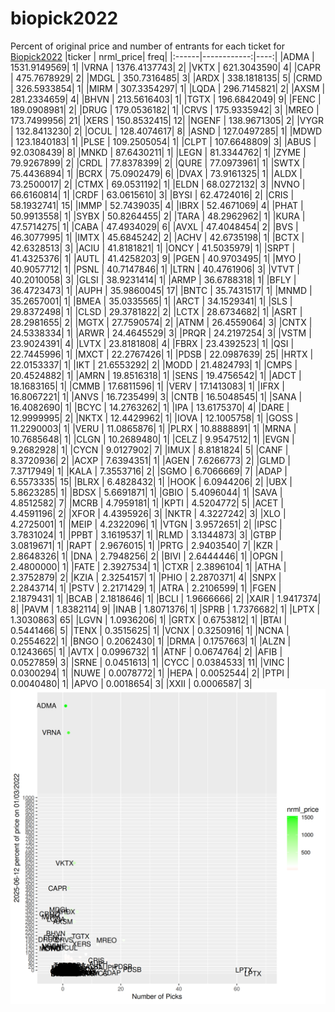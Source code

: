 # biopick2022
Percent of original price and number of entrants for each ticket for [Biopick2022](https://twitter.com/hashtag/Biopick2022)
|ticker |   nrml_price| freq|
|:------|------------:|----:|
|ADMA   | 1531.9149569|    1|
|VRNA   | 1376.4137743|    2|
|VKTX   |  621.3043590|    4|
|CAPR   |  475.7678929|    2|
|MDGL   |  350.7316485|    3|
|ARDX   |  338.1818135|    5|
|CRMD   |  326.5933854|    1|
|MIRM   |  307.3354297|    1|
|LQDA   |  296.7145821|    2|
|AXSM   |  281.2334659|    4|
|BHVN   |  213.5616403|    1|
|TGTX   |  196.6842049|    9|
|FENC   |  189.0908981|    2|
|DRUG   |  179.0536182|    1|
|CRVS   |  175.9335942|    3|
|MREO   |  173.7499956|   21|
|XERS   |  150.8532415|   12|
|NGENF  |  138.9671305|    2|
|VYGR   |  132.8413230|    2|
|OCUL   |  128.4074617|    8|
|ASND   |  127.0497285|    1|
|MDWD   |  123.1840183|    1|
|PLSE   |  109.2505054|    1|
|CLPT   |  107.6648809|    3|
|ABUS   |   92.0308439|    8|
|MNKD   |   87.6430211|    1|
|LEGN   |   81.3344762|    1|
|ZYME   |   79.9267899|    2|
|CRDL   |   77.8378399|    2|
|QURE   |   77.0973961|    1|
|SWTX   |   75.4436894|    1|
|BCRX   |   75.0902479|    6|
|DVAX   |   73.9161325|    1|
|ALDX   |   73.2500017|    2|
|CTMX   |   69.0531192|    1|
|ELDN   |   68.0272132|    3|
|NVNO   |   66.6160814|    1|
|CRDF   |   63.0615610|    3|
|BYSI   |   62.4724016|    2|
|CRIS   |   58.1932741|   15|
|IMMP   |   52.7439035|    4|
|IBRX   |   52.4671069|    4|
|PHAT   |   50.9913558|    1|
|SYBX   |   50.8264455|    2|
|TARA   |   48.2962962|    1|
|KURA   |   47.5714275|    1|
|CABA   |   47.4934029|    6|
|AVXL   |   47.4048454|    2|
|BVS    |   46.3077995|    1|
|IMTX   |   45.6845242|    2|
|ACHV   |   42.6735198|    1|
|BCTX   |   42.6328513|    3|
|ACIU   |   41.8181821|    1|
|ONCY   |   41.5035979|    1|
|SRPT   |   41.4325376|    1|
|AUTL   |   41.4258203|    9|
|PGEN   |   40.9703495|    1|
|MYO    |   40.9057712|    1|
|PSNL   |   40.7147846|    1|
|LTRN   |   40.4761906|    3|
|VTVT   |   40.2010058|    3|
|GLSI   |   38.9231414|    1|
|ARMP   |   36.6788318|    1|
|BFLY   |   36.4723473|    1|
|AUPH   |   35.9860045|   17|
|BNTC   |   35.7431517|    1|
|MNMD   |   35.2657001|    1|
|BMEA   |   35.0335565|    1|
|ARCT   |   34.1529341|    1|
|SLS    |   29.8372498|    1|
|CLSD   |   29.3781822|    2|
|LCTX   |   28.6734682|    1|
|ASRT   |   28.2981655|    2|
|MGTX   |   27.7590574|    2|
|ATNM   |   26.4559064|    3|
|CNTX   |   24.5338334|    1|
|ARWR   |   24.4645529|    3|
|PRQR   |   24.2197254|    3|
|VSTM   |   23.9024391|    4|
|LVTX   |   23.8181808|    4|
|FBRX   |   23.4392523|    1|
|QSI    |   22.7445996|    1|
|MXCT   |   22.2767426|    1|
|PDSB   |   22.0987639|   25|
|HRTX   |   22.0153337|    1|
|IKT    |   21.6553292|    2|
|MODD   |   21.4824793|    1|
|CMPS   |   20.4524882|    1|
|AMRN   |   19.8516318|    1|
|SENS   |   19.4756542|    1|
|ADCT   |   18.1683165|    1|
|CMMB   |   17.6811596|    1|
|VERV   |   17.1413083|    1|
|IFRX   |   16.8067221|    1|
|ANVS   |   16.7235499|    3|
|CNTB   |   16.5048545|    1|
|SANA   |   16.4082690|    1|
|BCYC   |   14.2763262|    1|
|IPA    |   13.6175370|    4|
|DARE   |   12.9999995|    2|
|NKTX   |   12.4429962|    1|
|IOVA   |   12.1005758|    1|
|GOSS   |   11.2290003|    1|
|VERU   |   11.0865876|    1|
|PLRX   |   10.8888891|    1|
|MRNA   |   10.7685648|    1|
|CLGN   |   10.2689480|    1|
|CELZ   |    9.9547512|    1|
|EVGN   |    9.2682928|    1|
|CYCN   |    9.0127902|    7|
|IMUX   |    8.8181824|    5|
|CANF   |    8.3720936|    2|
|ACXP   |    7.6394351|    1|
|AGEN   |    7.6266773|    2|
|GLMD   |    7.3717949|    1|
|KALA   |    7.3553716|    2|
|SGMO   |    6.7066669|    7|
|ADAP   |    6.5573335|   15|
|BLRX   |    6.4828432|    1|
|HOOK   |    6.0944206|    2|
|UBX    |    5.8623285|    1|
|BDSX   |    5.6691871|    1|
|GBIO   |    5.4096044|    1|
|SAVA   |    4.8512582|    7|
|MCRB   |    4.7959181|    1|
|KPTI   |    4.5204772|    5|
|ACET   |    4.4591196|    2|
|XFOR   |    4.4395926|    3|
|NKTR   |    4.3227242|    3|
|XLO    |    4.2725001|    1|
|MEIP   |    4.2322096|    1|
|VTGN   |    3.9572651|    2|
|IPSC   |    3.7831024|    1|
|PPBT   |    3.1619537|    1|
|RLMD   |    3.1344873|    3|
|GTBP   |    3.0819671|    1|
|RAPT   |    2.9676015|    1|
|PRTG   |    2.9403540|    7|
|KZR    |    2.8648326|    1|
|DNA    |    2.7948256|    2|
|BIVI   |    2.6444446|    1|
|OPGN   |    2.4800000|    1|
|FATE   |    2.3927534|    1|
|CTXR   |    2.3896104|    1|
|ATHA   |    2.3752879|    2|
|KZIA   |    2.3254157|    1|
|PHIO   |    2.2870371|    4|
|SNPX   |    2.2843714|    1|
|PSTV   |    2.2171429|    1|
|ATRA   |    2.2106599|    1|
|FGEN   |    2.1879431|    1|
|BCAB   |    2.1818646|    1|
|BCLI   |    1.9666666|    2|
|XAIR   |    1.9417374|    8|
|PAVM   |    1.8382114|    9|
|INAB   |    1.8071376|    1|
|SPRB   |    1.7376682|    1|
|LPTX   |    1.3030863|   65|
|LGVN   |    1.0936206|    1|
|GRTX   |    0.6753812|    1|
|BTAI   |    0.5441466|    5|
|TENX   |    0.3515625|    1|
|VCNX   |    0.3250916|    1|
|NCNA   |    0.2554622|    1|
|BNGO   |    0.2062430|    1|
|DRMA   |    0.1757663|    1|
|ALZN   |    0.1243665|    1|
|AVTX   |    0.0996732|    1|
|ATNF   |    0.0674764|    2|
|AFIB   |    0.0527859|    3|
|SRNE   |    0.0451613|    1|
|CYCC   |    0.0384533|   11|
|VINC   |    0.0300294|    1|
|NUWE   |    0.0078772|    1|
|HEPA   |    0.0052544|    2|
|PTPI   |    0.0040480|    1|
|APVO   |    0.0018654|    3|
|XXII   |    0.0006587|    3|
![retvspicks](biopicks.png?raw=true)
